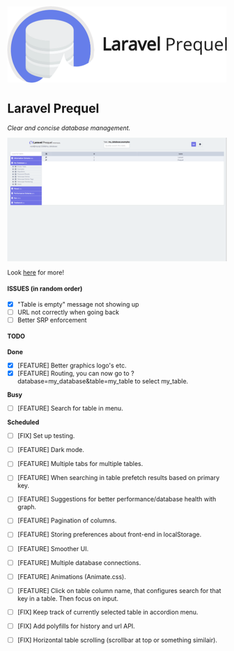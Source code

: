 ![Laravel Prequel](./assets/prequel.png)

# Laravel Prequel
*_Clear and concise database management._*

<img src="./assets/prequel_screenshot.png" width="700">

Look <a href="https://protoqol.github.io/Prequel/" target="_blank">here</a> for more!

#### ISSUES (in random order)
- [x] "Table is empty" message not showing up
- [ ] URL not correctly when going back 
- [ ] Better SRP enforcement 

#### TODO
**Done**
- [x] [FEATURE] Better graphics logo's etc.
- [x] [FEATURE] Routing, you can now go to ?database=my_database&table=my_table to select my_table.

**Busy**
- [ ] [FEATURE] Search for table in menu.

**Scheduled**
- [ ] [FIX] Set up testing.
- [ ] [FEATURE] Dark mode.
- [ ] [FEATURE] Multiple tabs for multiple tables.
- [ ] [FEATURE] When searching in table prefetch results based on primary key.
- [ ] [FEATURE] Suggestions for better performance/database health with graph.
- [ ] [FEATURE] Pagination of columns.
- [ ] [FEATURE] Storing preferences about front-end in localStorage.
- [ ] [FEATURE] Smoother UI.
- [ ] [FEATURE] Multiple database connections. 
- [ ] [FEATURE] Animations (Animate.css).
- [ ] [FEATURE] Click on table column name, that configures search for that key in a table. Then focus on input.
- [ ] [FIX] Keep track of currently selected table in accordion menu.
- [ ] [FIX] Add polyfills for history and url API.
- [ ] [FIX] Horizontal table scrolling (scrollbar at top or something similair).

